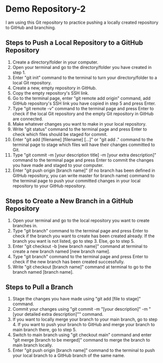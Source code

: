 # Demo Repository-2

I am using this Git repository to practice pushing a locally created repository to GitHub and branching.

## Steps to Push a Local Repository to a GitHub Repository

1. Create a directory/folder in your computer.
2. Open your terminal and go to the directory/folder you have created in step 1.
3. Enter "git init" command to the terminal to turn your directory/folder to a local Git repository.
4. Create a new, empty repository in GitHub.
5. Copy the empty repository's SSH link.
6. Go to the terminal page, enter "git remote add origin" command, add GitHub repository's SSH link you have copied in step 5 and press Enter.
7. Type "git remote -v" command to the terminal page and press Enter to check if the local Git repository and the empty Git repository in GitHub are connected.
8. Make whatever changes you want to make in your local repository.
9. Write "git status" command to the terminal page and press Enter to check which files should be staged for commit.
10. Enter "git add [filename] [filename] [...]" or "git add ." command to the terminal page to stage which files will have their changes committed to Git.
11. Type "git commit -m [your description title] -m [your extra description]" command to the terminal page and press Enter to commit the changes you have made and staged to your computer.
12. Enter "git push origin [branch name]" (if no branch has been defined in GitHub repository, you can write master for branch name) command to the terminal page to push your committed changes in your local repository to your GitHub repository.

## Steps to Create a New Branch in a GitHub Repository

1. Open your terminal and go to the local repository you want to create branches in.
2. Type "git branch" command to the terminal page and press Enter to check if the branch you want to create has been created already. If the branch you want is not listed, go to step 3. Else, go to step 5.
3. Enter "git checkout -b [new branch name]" command at terminal to create a new branch named [new branch name].
4. Type "git branch" command to the terminal page and press Enter to check if the new branch has been created successfully.
5. Write "git checkout [branch name]" command at terminal to go to the branch named [branch name].

## Steps to Pull a Branch

1. Stage the changes you have made using "git add [file to stage]" command.
2. Commit your changes using "git commit -m "[your description]" -m "[your detailed extra description]"" command.
3. If you want to locally merge your branch to your main branch, go to step 4. If you want to push your branch to GitHub and merge your branch to main branch there, go to step 5.
4. Switch to main branch using "git checkout main" command and enter "git merge [branch to be merged]" command to merge the branch to main branch locally.
5. Enter "git push origin [branch name]" command to the terminal to push your local branch to a GitHub branch of the same name.